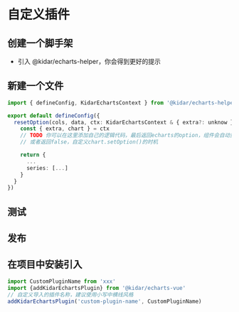 # 自定义插件

## 创建一个脚手架
  - 引入 @kidar/echarts-helper，你会得到更好的提示

## 新建一个文件

```ts
import { defineConfig, KidarEchartsContext } from '@kidar/echarts-helper'

export default defineConfig({
  resetOption(cols, data, ctx: KidarEchartsContext & { extra?: unknow }) {
    const { extra, chart } = ctx
    // TODO 你可以在这里添加自己的逻辑代码，最后返回echarts的option，组件会自动重置chart的option
    // 或者返回false，自定义chart.setOption()的时机

    return {
      ...
      series: [...]
    }
  }
})

```

## 测试

## 发布

## 在项目中安装引入
```ts
import CustomPluginName from 'xxx'
import {addKidarEchartsPlugin} from '@kidar/echarts-vue'
// 自定义导入的插件名称，建议使用小写中横线风格
addKidarEchartsPlugin('custom-plugin-name', CustomPluginName)
```